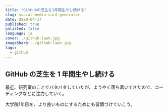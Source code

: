 ```yaml
---
title: "GitHubの芝生を1年間生やし続ける"
slug: social-media-card-generator
date: 2020-04-17
published: true
unlisted: false
language: ja
cover: ./github-lawn.jpg
imageShare: ./github-lawn.jpg
tags:
  - github
---
```


## GitHub の芝生を 1 年間生やし続ける

最近、研究室のことでバタバタしていたが、ようやく落ち着いてきたので、コーディングなどに注力していく。

大学院1年目を、より良いものにするためにも習慣づけていこう。


